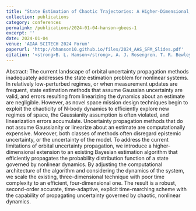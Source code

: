 ```yaml
---
title: "State Estimation of Chaotic Trajectories: A Higher-Dimensional, Grid-Based, Bayesian Approach to Uncertainty Propagation"
collection: publications
category: conferences
permalink: /publications/2024-01-04-hanson-gbees-1
excerpt: ''
date: 2024-01-04
venue: 'AIAA SCITECH 2024 Forum'
paperurl: 'http://bhanson10.github.io/files/2024_AAS_SFM_Slides.pdf'
citation: '<strong>B. L. Hanson</strong>, A. J. Rosengren, T. R. Bewley, &quot;State Estimation of Chaotic Trajectories: A Higher-Dimensional, Grid-Based, Bayesian Approach to Uncertainty Propagation,&quot; <i>AIAA SCITECH 2024 Forum</i>, AIAA, 2024.'
---
```


Abstract: The current landscape of orbital uncertainty propagation methods inadequately addresses the state estimation problem for nonlinear systems. In relatively low-perturbed regimes, or when measurement updates are frequent, state estimation methods that assume Gaussian uncertainty are valid, and errors resulting from linearizing the dynamics about an estimate are negligible. However, as novel space mission design techniques begin to exploit the chaoticity of N-body dynamics to efficiently explore new regimes of space, the Gaussianity assumption is often violated, and linearization errors accumulate. Uncertainty propagation methods that do not assume Gaussianity or linearize about an estimate are computationally expensive. Moreover, both classes of methods often disregard epistemic uncertainty, or the uncertainty of the model. To address the current limitations of orbital uncertainty propagation, we introduce a higher-dimensional extension to an existing Bayesian estimation algorithm that efficiently propagates the probability distribution function of a state governed by nonlinear dynamics. By adjusting the computational architecture of the algorithm and considering the dynamics of the system, we scale the existing, three-dimensional technique with poor time complexity to an efficient, four-dimensional one. The result is a robust, second-order accurate, time-adaptive, explicit time-marching scheme with the capability of propagating uncertainty governed by chaotic, nonlinear dynamics.
